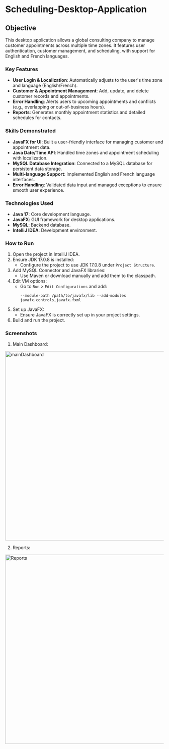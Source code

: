 # Scheduling-Desktop-Application

## Objective

This desktop application allows a global consulting company to manage customer appointments across multiple time zones. It features user authentication, customer management, and scheduling, with support for English and French languages.



### Key Features

- **User Login & Localization**: Automatically adjusts to the user's time zone and language (English/French).
- **Customer & Appointment Management**: Add, update, and delete customer records and appointments.
- **Error Handling**: Alerts users to upcoming appointments and conflicts (e.g., overlapping or out-of-business hours).
- **Reports**: Generates monthly appointment statistics and detailed schedules for contacts.


### Skills Demonstrated

- **JavaFX for UI**: Built a user-friendly interface for managing customer and appointment data.
- **Java Date/Time API**: Handled time zones and appointment scheduling with localization.
- **MySQL Database Integration**: Connected to a MySQL database for persistent data storage.
- **Multi-language Support**: Implemented English and French language interfaces.
- **Error Handling**: Validated data input and managed exceptions to ensure smooth user experience.


### Technologies Used

- **Java 17**: Core development language.
- **JavaFX**: GUI framework for desktop applications.
- **MySQL**: Backend database.
- **IntelliJ IDEA**: Development environment.


### How to Run

1. Open the project in IntelliJ IDEA.
2. Ensure JDK 17.0.8 is installed:
   - Configure the project to use JDK 17.0.8 under `Project Structure`.
3. Add MySQL Connector and JavaFX libraries:
   - Use Maven or download manually and add them to the classpath.
4. Edit VM options:
   - Go to `Run` > `Edit Configurations` and add:
     ```
     --module-path /path/to/javafx/lib --add-modules javafx.controls,javafx.fxml
     ```
5. Set up JavaFX:
   - Ensure JavaFX is correctly set up in your project settings.
6. Build and run the project.


### Screenshots
1. Main Dashboard:
<img src="https://github.com/user-attachments/assets/2564ac49-5823-4af0-9722-3f2249725f85" alt="mainDashboard" width="600"/>


2. Reports:
<img src="https://github.com/user-attachments/assets/0d53a412-61d3-4027-9450-9b25d52e9198" alt="Reports" width="600"/>

